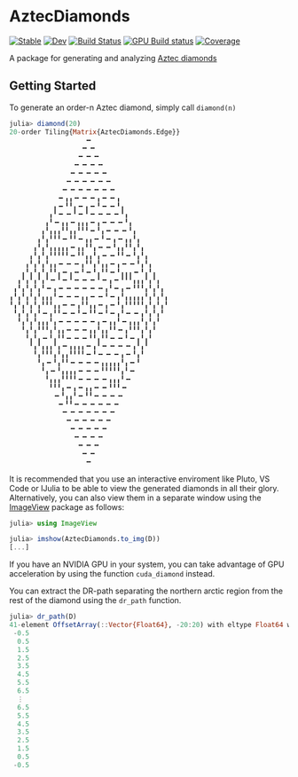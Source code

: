 # AztecDiamonds

[![Stable](https://img.shields.io/badge/docs-stable-blue.svg)](https://julia.mit.edu/AztecDiamonds.jl/stable/)
[![Dev](https://img.shields.io/badge/docs-dev-blue.svg)](https://julia.mit.edu/AztecDiamonds.jl/dev/)
[![Build Status](https://github.com/JuliaLabs/AztecDiamonds.jl/actions/workflows/CI.yml/badge.svg?branch=main)](https://github.com/JuliaLabs/AztecDiamonds.jl/actions/workflows/CI.yml?query=branch%3Amain)
[![GPU Build status](https://badge.buildkite.com/5f5d7b845c4e84af3c2039b8e275edf1ac75d498a5c0cb3e95.svg?branch=main)](https://buildkite.com/julialang/aztecdiamonds-dot-jl)
[![Coverage](https://codecov.io/gh/JuliaLabs/AztecDiamonds.jl/branch/main/graph/badge.svg)](https://codecov.io/gh/JuliaLabs/AztecDiamonds.jl)

A package for generating and analyzing [Aztec diamonds](https://en.wikipedia.org/wiki/Aztec_diamond)

## Getting Started

To generate an order-n Aztec diamond, simply call `diamond(n)`

```julia
julia> diamond(20)
20-order Tiling{Matrix{AztecDiamonds.Edge}}
                   ╺╸
                  ╺╸╺╸
                 ╺╸╺╸╺╸
                ╺╸╺╸╺╸╺╸
               ╺╸╺╸╺╸╺╸╺╸
              ╺╸╺╸╺╸╺╸╺╸╺╸
             ╺╸╺╸╺╸╺╸╺╸╺╸╺╸
            ╺╸╻╻╺╸╺╸╺╸╻╺╸╺╸╻
           ╻╺╸╹╹╻╺╸╻╺╸╹╺╸╺╸╹╻
          ╻╹╺╸╺╸╹╺╸╹╺╸╺╸╺╸╺╸╹╻
         ╻╹╺╸╻╻╺╸╻╻╻╺╸╻╺╸╺╸╺╸╹╻
        ╻╹╻╻╻╹╹╻╻╹╹╹╺╸╹╻╺╸╺╸╺╸╹╻
       ╻╹╻╹╹╹╺╸╹╹╺╸╻╻╺╸╹╺╸╻╺╸╻╻╹╻
      ╻╹╻╹╻╻╻╻╻╺╸╻╻╹╹╻╺╸╺╸╹╻╻╹╹╻╹╻
     ╻╹╻╹╻╹╹╹╹╹╺╸╹╹╻╻╹╻╺╸╺╸╹╹╺╸╹╻╹╻
    ╻╹╻╹╻╹╻╻╺╸╺╸╺╸╻╹╹╻╹╻╻╺╸╻╺╸╺╸╹╻╹╻
   ╻╹╻╹╻╹╻╹╹╻╺╸╻╺╸╹╺╸╹╻╹╹╺╸╹╻╻╻╺╸╹╻╹╻
  ╻╹╻╹╻╹╻╹╺╸╹╺╸╹╺╸╺╸╺╸╹╺╸╻╺╸╹╹╹╻╻╻╹╻╹╻
 ╻╹╻╹╻╹╻╹╺╸╻╺╸╺╸╺╸╺╸╺╸╺╸╻╹╺╸╻╺╸╹╹╹╻╹╻╹╻
╻╹╻╹╻╹╻╹╻╻╻╹╺╸╺╸╺╸╻╻╺╸╺╸╹╺╸╻╹╻╻╻╻╻╹╻╹╻╹╻
╹╻╹╻╹╻╹╻╹╹╹╻╻╺╸╺╸╻╹╹╻╻╺╸╻╺╸╹╻╹╹╹╹╹╻╹╻╹╻╹
 ╹╻╹╻╹╻╹╺╸╻╹╹╺╸╺╸╹╺╸╹╹╺╸╹╺╸╻╹╺╸╺╸╻╹╻╹╻╹
  ╹╻╹╻╹╻╻╻╹╻╺╸╺╸╺╸╺╸╺╸╻╺╸╻╻╹╺╸╻╻╻╹╻╹╻╹
   ╹╻╹╻╹╹╹╻╹╻╻╺╸╺╸╺╸╻╻╹╻╻╹╹╺╸╻╹╹╹╻╹╻╹
    ╹╻╹╻╺╸╹╻╹╹╺╸╺╸╺╸╹╹╻╹╹╺╸╺╸╹╺╸╻╹╻╹
     ╹╻╹╻╻╻╹╻╺╸╻╻╻╻╺╸╻╹╺╸╺╸╺╸╺╸╻╹╻╹
      ╹╻╹╹╹╻╹╻╻╹╹╹╹╺╸╹╺╸╺╸╺╸╻╺╸╹╻╹
       ╹╻╺╸╹╻╹╹╺╸╺╸╺╸╺╸╻╻╻╻╻╹╻╺╸╹
        ╹╻╺╸╹╻╻╻╻╺╸╺╸╺╸╹╹╹╹╹╻╹╺╸
         ╹╻╻╻╹╹╹╹╺╸╺╸╺╸╺╸╻╻╻╹╺╸
          ╹╹╹╻╺╸╻╺╸╻╻╺╸╺╸╹╹╹╺╸
           ╺╸╹╻╻╹╺╸╹╹╺╸╺╸╺╸╺╸
            ╺╸╹╹╺╸╺╸╺╸╺╸╺╸╺╸
             ╺╸╺╸╺╸╺╸╺╸╺╸╺╸
              ╺╸╺╸╺╸╺╸╺╸╺╸
               ╺╸╺╸╺╸╺╸╺╸
                ╺╸╺╸╺╸╺╸
                 ╺╸╺╸╺╸
                  ╺╸╺╸
                   ╺╸
```

It is recommended that you use an interactive enviroment like Pluto, VS Code or IJulia to be able to view the generated diamonds in all their glory. Alternatively, you can also view them in a separate window using the [ImageView](https://github.com/JuliaImages/ImageView.jl) package as follows:

```julia
julia> using ImageView

julia> imshow(AztecDiamonds.to_img(D))
[...]
```

If you have an NVIDIA GPU in your system, you can take advantage of GPU acceleration by using the function `cuda_diamond` instead.

You can extract the DR-path separating the northern arctic region from the rest of the diamond using the `dr_path` function.

```julia
julia> dr_path(D)
41-element OffsetArray(::Vector{Float64}, -20:20) with eltype Float64 with indices -20:20:
 -0.5
  0.5
  1.5
  2.5
  3.5
  4.5
  5.5
  6.5
  ⋮
  6.5
  5.5
  4.5
  3.5
  2.5
  1.5
  0.5
 -0.5
```
